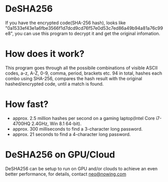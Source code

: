 # DeSHA256

If you have the encrypted code(SHA-256 hash), looks like "0a1533ef43e1a6fbe3566f1d7dcd9cd76f57e0d53c7ed86a49b94a81a76c99e8", you can use this program to decrypt it and get the original infomation.

# How does it work?
This program goes through all the possibile combinations of visible ASCII codes, a-z, A-Z, 0-9, comma, period, brackets etc. 94 in total, hashes each combo using SHA-256, compares the hash result with the original hashed/encrypted code, until a match is found.

# How fast?
* approx. 2.5 million hashes per second on a gaming laptop(Intel Core i7-4700HQ 2.4GHz, Win 8.1 64-bit).
* approx. 300 milliseconds to find a 3-character long password.
* approx. 21 seconds to find a 4-character long password.

# DeSHA256 on GPU/Cloud
DeSHA256 can be setup to run on GPU and/or clouds to achieve an even better performance, for details, contact neo@nowing.com
